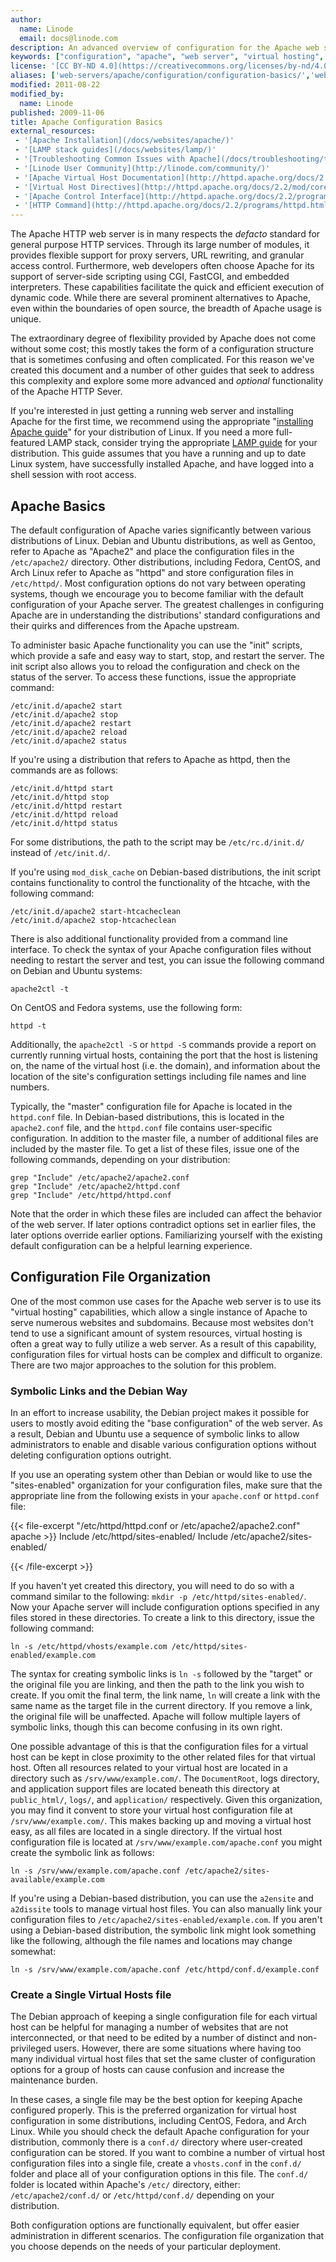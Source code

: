```yaml
---
author:
  name: Linode
  email: docs@linode.com
description: An advanced overview of configuration for the Apache web server including virtual hosts and configuration file management
keywords: ["configuration", "apache", "web server", "virtual hosting", "http"]
license: '[CC BY-ND 4.0](https://creativecommons.org/licenses/by-nd/4.0)'
aliases: ['web-servers/apache/configuration/configuration-basics/','websites/apache-tips-and-tricks/apache-configuration-basics/']
modified: 2011-08-22
modified_by:
  name: Linode
published: 2009-11-06
title: Apache Configuration Basics
external_resources:
 - '[Apache Installation](/docs/websites/apache/)'
 - '[LAMP stack guides](/docs/websites/lamp/)'
 - '[Troubleshooting Common Issues with Apache](/docs/troubleshooting/troubleshooting-common-apache-issues/)'
 - '[Linode User Community](http://linode.com/community/)'
 - '[Apache Virtual Host Documentation](http://httpd.apache.org/docs/2.2/vhosts/)'
 - '[Virtual Host Directives](http://httpd.apache.org/docs/2.2/mod/core.html#virtualhost)'
 - '[Apache Control Interface](http://httpd.apache.org/docs/2.2/programs/apachectl.html)'
 - '[HTTP Command](http://httpd.apache.org/docs/2.2/programs/httpd.html)'
---
```


The Apache HTTP web server is in many respects the *defacto* standard for general purpose HTTP services. Through its large number of modules, it provides flexible support for proxy servers, URL rewriting, and granular access control. Furthermore, web developers often choose Apache for its support of server-side scripting using CGI, FastCGI, and embedded interpreters. These capabilities facilitate the quick and efficient execution of dynamic code. While there are several prominent alternatives to Apache, even within the boundaries of open source, the breadth of Apache usage is unique.

The extraordinary degree of flexibility provided by Apache does not come without some cost; this mostly takes the form of a configuration structure that is sometimes confusing and often complicated. For this reason we've created this document and a number of other guides that seek to address this complexity and explore some more advanced and *optional* functionality of the Apache HTTP Sever.

If you're interested in just getting a running web server and installing Apache for the first time, we recommend using the appropriate "[installing Apache guide](/docs/websites/apache/)" for your distribution of Linux. If you need a more full-featured LAMP stack, consider trying the appropriate [LAMP guide](/docs/websites/lamp/) for your distribution. This guide assumes that you have a running and up to date Linux system, have successfully installed Apache, and have logged into a shell session with root access.

## Apache Basics

The default configuration of Apache varies significantly between various distributions of Linux. Debian and Ubuntu distributions, as well as Gentoo, refer to Apache as "Apache2" and place the configuration files in the `/etc/apache2/` directory. Other distributions, including Fedora, CentOS, and Arch Linux refer to Apache as "httpd" and store configuration files in `/etc/httpd/`. Most configuration options do not vary between operating systems, though we encourage you to become familiar with the default configuration of your Apache server. The greatest challenges in configuring Apache are in understanding the distributions' standard configurations and their quirks and differences from the Apache upstream.

To administer basic Apache functionality you can use the "init" scripts, which provide a safe and easy way to start, stop, and restart the server. The init script also allows you to reload the configuration and check on the status of the server. To access these functions, issue the appropriate command:

    /etc/init.d/apache2 start
    /etc/init.d/apache2 stop
    /etc/init.d/apache2 restart
    /etc/init.d/apache2 reload
    /etc/init.d/apache2 status

If you're using a distribution that refers to Apache as httpd, then the commands are as follows:

    /etc/init.d/httpd start
    /etc/init.d/httpd stop
    /etc/init.d/httpd restart
    /etc/init.d/httpd reload
    /etc/init.d/httpd status

For some distributions, the path to the script may be `/etc/rc.d/init.d/` instead of `/etc/init.d/`.

If you're using `mod_disk_cache` on Debian-based distributions, the init script contains functionality to control the functionality of the htcache, with the following command:

    /etc/init.d/apache2 start-htcacheclean
    /etc/init.d/apache2 stop-htcacheclean

There is also additional functionality provided from a command line interface. To check the syntax of your Apache configuration files without needing to restart the server and test, you can issue the following command on Debian and Ubuntu systems:

    apache2ctl -t

On CentOS and Fedora systems, use the following form:

    httpd -t

Additionally, the `apache2ctl -S` or `httpd -S` commands provide a report on currently running virtual hosts, containing the port that the host is listening on, the name of the virtual host (i.e. the domain), and information about the location of the site's configuration settings including file names and line numbers.

Typically, the "master" configuration file for Apache is located in the `httpd.conf` file. In Debian-based distributions, this is located in the `apache2.conf` file, and the `httpd.conf` file contains user-specific configuration. In addition to the master file, a number of additional files are included by the master file. To get a list of these files, issue one of the following commands, depending on your distribution:

    grep "Include" /etc/apache2/apache2.conf
    grep "Include" /etc/apache2/httpd.conf
    grep "Include" /etc/httpd/httpd.conf

Note that the order in which these files are included can affect the behavior of the web server. If later options contradict options set in earlier files, the later options override earlier options. Familiarizing yourself with the existing default configuration can be a helpful learning experience.

## Configuration File Organization

One of the most common use cases for the Apache web server is to use its "virtual hosting" capabilities, which allow a single instance of Apache to serve numerous websites and subdomains. Because most websites don't tend to use a significant amount of system resources, virtual hosting is often a great way to fully utilize a web server. As a result of this capability, configuration files for virtual hosts can be complex and difficult to organize. There are two major approaches to the solution for this problem.

### Symbolic Links and the Debian Way

In an effort to increase usability, the Debian project makes it possible for users to mostly avoid editing the "base configuration" of the web server. As a result, Debian and Ubuntu use a sequence of symbolic links to allow administrators to enable and disable various configuration options without deleting configuration options outright.

If you use an operating system other than Debian or would like to use the "sites-enabled" organization for your configuration files, make sure that the appropriate line from the following exists in your `apache.conf` or `httpd.conf` file:

{{< file-excerpt "/etc/httpd/httpd.conf or /etc/apache2/apache2.conf" apache >}}
Include /etc/httpd/sites-enabled/
Include /etc/apache2/sites-enabled/

{{< /file-excerpt >}}


If you haven't yet created this directory, you will need to do so with a command similar to the following: `mkdir -p /etc/httpd/sites-enabled/`. Now your Apache server will include configuration options specified in any files stored in these directories. To create a link to this directory, issue the following command:

    ln -s /etc/httpd/vhosts/example.com /etc/httpd/sites-enabled/example.com

The syntax for creating symbolic links is `ln -s` followed by the "target" or the original file you are linking, and then the path to the link you wish to create. If you omit the final term, the link name, `ln` will create a link with the same name as the target file in the current directory. If you remove a link, the original file will be unaffected. Apache will follow multiple layers of symbolic links, though this can become confusing in its own right.

One possible advantage of this is that the configuration files for a virtual host can be kept in close proximity to the other related files for that virtual host. Often all resources related to your virtual host are located in a directory such as `/srv/www/example.com/`. The `DocumentRoot`, logs directory, and application support files are located beneath this directory at `public_html/`, `logs/`, and `application/` respectively. Given this organization, you may find it convent to store your virtual host configuration file at `/srv/www/example.com/`. This makes backing up and moving a virtual host easy, as all files are located in a single directory. If the virtual host configuration file is located at `/srv/www/example.com/apache.conf` you might create the symbolic link as follows:

    ln -s /srv/www/example.com/apache.conf /etc/apache2/sites-available/example.com

If you're using a Debian-based distribution, you can use the `a2ensite` and `a2dissite` tools to manage virtual host files. You can also manually link your configuration files to `/etc/apache2/sites-enabled/example.com`. If you aren't using a Debian-based distribution, the symbolic link might look something like the following, although the file names and locations may change somewhat:

    ln -s /srv/www/example.com/apache.conf /etc/httpd/conf.d/example.conf

### Create a Single Virtual Hosts file

The Debian approach of keeping a single configuration file for each virtual host can be helpful for managing a number of websites that are not interconnected, or that need to be edited by a number of distinct and non-privileged users. However, there are some situations where having too many individual virtual host files that set the same cluster of configuration options for a group of hosts can cause confusion and increase the maintenance burden.

In these cases, a single file may be the best option for keeping Apache configured properly. This is the preferred organization for virtual host configuration in some distributions, including CentOS, Fedora, and Arch Linux. While you should check the default Apache configuration for your distribution, commonly there is a `conf.d/` directory where user-created configuration can be stored. If you want to combine a number of virtual host configuration files into a single file, create a `vhosts.conf` in the `conf.d/` folder and place all of your configuration options in this file. The `conf.d/` folder is located within Apache's `/etc/` directory, either: `/etc/apache2/conf.d/` or `/etc/httpd/conf.d/` depending on your distribution.

Both configuration options are functionally equivalent, but offer easier administration in different scenarios. The configuration file organization that you choose depends on the needs of your particular deployment.

